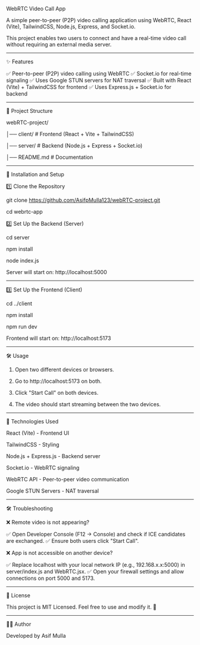 WebRTC Video Call App

A simple peer-to-peer (P2P) video calling application using WebRTC, React (Vite), TailwindCSS, Node.js, Express, and Socket.io.

This project enables two users to connect and have a real-time video call without requiring an external media server.

---

✨ Features

✅ Peer-to-peer (P2P) video calling using WebRTC
✅ Socket.io for real-time signaling
✅ Uses Google STUN servers for NAT traversal
✅ Built with React (Vite) + TailwindCSS for frontend
✅ Uses Express.js + Socket.io for backend

---

📁 Project Structure

webRTC-project/

│── client/ # Frontend (React + Vite + TailwindCSS)

│── server/ # Backend (Node.js + Express + Socket.io)

│── README.md # Documentation

---

🚀 Installation and Setup

1️⃣ Clone the Repository

git clone https://github.com/AsifpMulla123/webRTC-project.git

cd webrtc-app

2️⃣ Set Up the Backend (Server)

cd server

npm install

node index.js

Server will start on: http://localhost:5000

---

3️⃣ Set Up the Frontend (Client)

cd ../client

npm install

npm run dev

Frontend will start on: http://localhost:5173

---

🛠️ Usage

1. Open two different devices or browsers.

2. Go to http://localhost:5173 on both.

3. Click "Start Call" on both devices.

4. The video should start streaming between the two devices.

---

🔗 Technologies Used

React (Vite) - Frontend UI

TailwindCSS - Styling

Node.js + Express.js - Backend server

Socket.io - WebRTC signaling

WebRTC API - Peer-to-peer video communication

Google STUN Servers - NAT traversal

---

🛠️ Troubleshooting

❌ Remote video is not appearing?

✅ Open Developer Console (F12 → Console) and check if ICE candidates are exchanged.
✅ Ensure both users click "Start Call".

❌ App is not accessible on another device?

✅ Replace localhost with your local network IP (e.g., 192.168.x.x:5000) in server/index.js and WebRTC.jsx.
✅ Open your firewall settings and allow connections on port 5000 and 5173.

---

📜 License

This project is MIT Licensed. Feel free to use and modify it. 🚀

---

👨‍💻 Author

Developed by Asif Mulla
